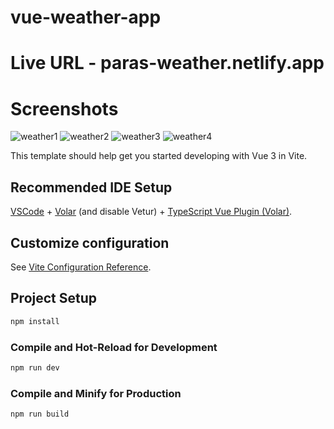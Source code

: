 # vue-weather-app

# Live URL - paras-weather.netlify.app

# Screenshots
![weather1](https://user-images.githubusercontent.com/65712411/177050310-0cca6f77-b618-45f8-92f6-1d6714ca2c83.JPG)
![weather2](https://user-images.githubusercontent.com/65712411/177050327-465b1629-056c-4917-ade0-fa28951930e3.JPG)
![weather3](https://user-images.githubusercontent.com/65712411/177050328-13ba15dd-d52c-40ac-ae62-677543e04436.JPG)
![weather4](https://user-images.githubusercontent.com/65712411/177050331-5e86ea47-5b7b-4f42-9e0a-a3ce0f543641.JPG)


This template should help get you started developing with Vue 3 in Vite.

## Recommended IDE Setup

[VSCode](https://code.visualstudio.com/) + [Volar](https://marketplace.visualstudio.com/items?itemName=Vue.volar) (and disable Vetur) + [TypeScript Vue Plugin (Volar)](https://marketplace.visualstudio.com/items?itemName=Vue.vscode-typescript-vue-plugin).

## Customize configuration

See [Vite Configuration Reference](https://vitejs.dev/config/).

## Project Setup

```sh
npm install
```

### Compile and Hot-Reload for Development

```sh
npm run dev
```

### Compile and Minify for Production

```sh
npm run build
```
